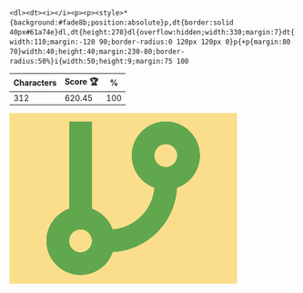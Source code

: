 `<dl><dt><i></i><p><p><style>*{background:#fade8b;position:absolute}p,dt{border:solid 40px#61a74e}dl,dt{height:270}dl{overflow:hidden;width:330;margin:7}dt{width:110;margin:-120 90;border-radius:0 120px 120px 0}p{+p{margin:80 70}width:40;height:40;margin:230-80;border-radius:50%}i{width:50;height:9;margin:75 100`

| Characters | Score 🏆 | %   |
| ---------- | -------- | --- |
| 312        | 620.45   | 100 |

![](/2025/Jan2025/09/20250109.png)
